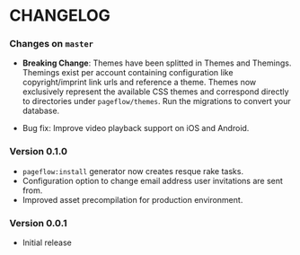 # CHANGELOG

### Changes on `master`

- **Breaking Change**: Themes have been splitted in Themes and Themings. Themings
  exist per account containing configuration like copyright/imprint
  link urls and reference a theme. Themes now exclusively represent
  the available CSS themes and correspond directly to directories
  under `pageflow/themes`. Run the migrations to convert your
  database.

- Bug fix: Improve video playback support on iOS and Android.

### Version 0.1.0

- `pageflow:install` generator now creates resque rake tasks.
- Configuration option to change email address user invitations are sent from.
- Improved asset precompilation for production environment.

### Version 0.0.1

- Initial release

